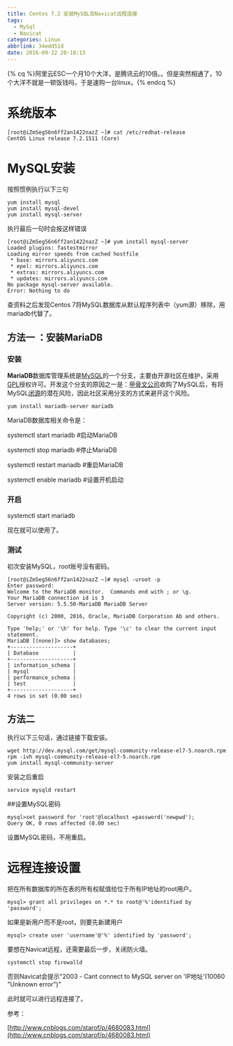 ```yaml
---
title: Centos 7.2 安装MySQL及Navicat远程连接
tags:
  - MySql
  - Navicat
categories: Linux
abbrlink: 34edd51d
date: 2016-09-22 20:18:13
---
```


{% cq %}阿里云ESC一个月10个大洋，是腾讯云的10倍。。但是突然相通了，10个大洋不就是一顿饭钱吗，于是速购一台linux。{% endcq %}

<!--more-->



# 系统版本

```shell
[root@iZm5eg56n6ff2an1422nazZ ~]# cat /etc/redhat-release 
CentOS Linux release 7.2.1511 (Core)
```



# MySQL安装

按照惯例执行以下三句

```shell
yum install mysql
yum install mysql-devel
yum install mysql-server
```

执行最后一句时会报这样错误

```shell
[root@iZm5eg56n6ff2an1422nazZ ~]# yum install mysql-server
Loaded plugins: fastestmirror
Loading mirror speeds from cached hostfile
 * base: mirrors.aliyuncs.com
 * epel: mirrors.aliyuncs.com
 * extras: mirrors.aliyuncs.com
 * updates: mirrors.aliyuncs.com
No package mysql-server available.
Error: Nothing to do
```

查资料之后发现Centos 7将MySQL数据库从默认程序列表中（yum源）移除，用mariadb代替了。

## 方法一 ：安装MariaDB

### 安装

**MariaDB**数据库管理系统是[MySQL](https://zh.wikipedia.org/wiki/MySQL)的一个分支，主要由开源社区在维护，采用[GPL](https://zh.wikipedia.org/wiki/GPL)授权许可。开发这个分支的原因之一是：[甲骨文公司](https://zh.wikipedia.org/wiki/%E7%94%B2%E9%AA%A8%E6%96%87%E5%85%AC%E5%8F%B8)收购了MySQL后，有将MySQL[闭源](https://zh.wikipedia.org/wiki/%E9%97%AD%E6%BA%90)的潜在风险，因此社区采用分支的方式来避开这个风险。

```shell
yum install mariadb-server mariadb
```

MariaDB数据库相关命令是：

systemctl start mariadb #启动MariaDB

systemctl stop mariadb #停止MariaDB

systemctl restart mariadb #重启MariaDB

systemctl enable mariadb #设置开机启动

### 开启

systemctl start mariadb

现在就可以使用了。

### 测试

初次安装MySQL，root账号没有密码。

```shell
[root@iZm5eg56n6ff2an1422nazZ ~]# mysql -uroot -p
Enter password: 
Welcome to the MariaDB monitor.  Commands end with ; or \g.
Your MariaDB connection id is 3
Server version: 5.5.50-MariaDB MariaDB Server

Copyright (c) 2000, 2016, Oracle, MariaDB Corporation Ab and others.

Type 'help;' or '\h' for help. Type '\c' to clear the current input statement.
MariaDB [(none)]> show databases;
+--------------------+
| Database           |
+--------------------+
| information_schema |
| mysql              |
| performance_schema |
| test               |
+--------------------+
4 rows in set (0.00 sec)
```

## 方法二

执行以下三句话，通过链接下载安装。

```shell
wget http://dev.mysql.com/get/mysql-community-release-el7-5.noarch.rpm
rpm -ivh mysql-community-release-el7-5.noarch.rpm
yum install mysql-community-server
```

安装之后重启

```
service mysqld restart
```

##设置MySQL密码



```shell
mysql>set password for 'root'@localhost =password('newpwd');
Query OK, 0 rows affected (0.00 sec)
```

设置MySQL密码，不用重启。

# 远程连接设置

把在所有数据库的所在表的所有权赋值给位于所有IP地址的root用户。

```shell
mysql> grant all privileges on *.* to root@'%'identified by 'password';
```

如果是新用户而不是root，则要先新建用户

```shell
mysql> create user 'username'@'%' identified by 'password'; 
```

要想在Navicat远程，还需要最后一步，关闭防火墙。

```shell
systemctl stop firewalld
```

否则Navicat会提示"2003 - Cant connect to MySQL server on 'IP地址'(10060 "Unknown error")"

此时就可以进行远程连接了。



参考：

[http://www.cnblogs.com/starof/p/4680083.html](http://www.cnblogs.com/starof/p/4680083.html)
